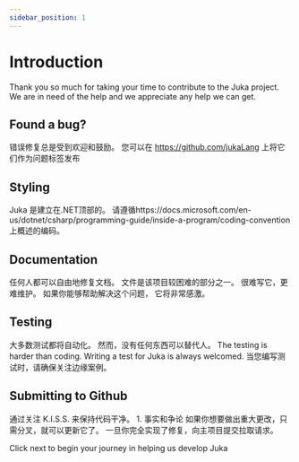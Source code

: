```yaml
---
sidebar_position: 1
---
```


# Introduction

Thank you so much for taking your time to contribute to the Juka project. We are in need of the help and we appreciate any help we can get.

## Found a bug?
错误修复总是受到欢迎和鼓励。 您可以在 https://github.com/jukaLang 上将它们作为问题标签发布


## Styling
Juka 是建立在.NET顶部的。 请遵循https://docs.microsoft.com/en-us/dotnet/csharp/programming-guide/inside-a-program/coding-convention上概述的编码。


## Documentation
任何人都可以自由地修复文档。 文件是该项目较困难的部分之一。 很难写它，更难维护。 如果你能够帮助解决这个问题， 它将非常感激。

## Testing
大多数测试都将自动化。 然而，没有任何东西可以替代人。 The testing is harder than coding. Writing a test for Juka is always welcomed. 当您编写测试时，请确保关注边缘案例。

## Submitting to Github
通过关注 K.I.S.S. 来保持代码干净。 1. 事实和争论 如果你想要做出重大更改，只需分叉，就可以更新它了。 一旦你完全实现了修复，向主项目提交拉取请求。


Click next to begin your journey in helping us develop Juka